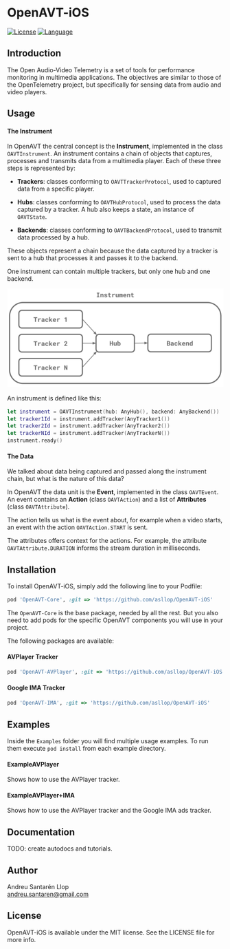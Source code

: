 # OpenAVT-iOS

[![License](https://img.shields.io/github/license/asllop/OpenAVT-iOS)](https://github.com/asllop/OpenAVT-iOS)
[![Language](https://img.shields.io/badge/language-Swift-orange)](https://github.com/asllop/OpenAVT-iOS)

## Introduction

The Open Audio-Video Telemetry is a set of tools for performance monitoring in multimedia applications. The objectives are similar to those of the OpenTelemetry project, but specifically for sensing data from audio and video players.

## Usage

#### The Instrument

In OpenAVT the central concept is the **Instrument**, implemented in the class `OAVTInstrument`. An instrument contains a chain of objects that captures, processes and transmits data from a multimedia player. Each of these three steps is represented by:

- **Trackers**: classes conforming to `OAVTTrackerProtocol`, used to captured data from a specific player.

- **Hubs**: classes conforming to `OAVTHubProtocol`, used to process the data captured by a tracker. A hub also keeps a state, an instance of `OAVTState`.

- **Backends**: classes conforming to `OAVTBackendProtocol`, used to transmit data processed by a hub.

These objects represent a chain because the data captured by a tracker is sent to a hub that processes it and passes it to the backend.

One instrument can contain multiple trackers, but only one hub and one backend.

![Alt text](./oavtinstrument_diag.svg)

An instrument is defined like this:

```swift
let instrument = OAVTInstrument(hub: AnyHub(), backend: AnyBackend())
let tracker1Id = instrument.addTracker(AnyTracker1())
let tracker2Id = instrument.addTracker(AnyTracker2())
let trackerNId = instrument.addTracker(AnyTrackerN())
instrument.ready()
```

#### The Data

We talked about data being captured and passed along the instrument chain, but what is the nature of this data?

In OpenAVT the data unit is the **Event**, implemented in the class `OAVTEvent`. An event contains an **Action** (class `OAVTAction`) and a list of **Attributes** (class `OAVTAttribute`).

The action tells us what is the event about, for example when a video starts, an event with the action `OAVTAction.START` is sent.

The attributes offers context for the actions. For example, the attribute `OAVTAttribute.DURATION` informs the stream duration in milliseconds.

## Installation

To install OpenAVT-iOS, simply add the following line to your Podfile:

```ruby
pod 'OpenAVT-Core', :git => 'https://github.com/asllop/OpenAVT-iOS'
```

The `OpenAVT-Core` is the base package, needed by all the rest. But you also need to add pods for the specific OpenAVT components you will use in your project.

The following packages are available:

#### AVPlayer Tracker

```ruby
pod 'OpenAVT-AVPlayer', :git => 'https://github.com/asllop/OpenAVT-iOS'
```

#### Google IMA Tracker

```ruby
pod 'OpenAVT-IMA', :git => 'https://github.com/asllop/OpenAVT-iOS'
```

## Examples

Inside the `Examples` folder you will find multiple usage examples. To run them execute `pod install` from each example directory.

#### ExampleAVPlayer

Shows how to use the AVPlayer tracker.

#### ExampleAVPlayer+IMA

Shows how to use the AVPlayer tracker and the Google IMA ads tracker.

## Documentation

TODO: create autodocs and tutorials.

## Author

Andreu Santarén Llop<br>
<andreu.santaren@gmail.com>

## License

OpenAVT-iOS is available under the MIT license. See the LICENSE file for more info.
